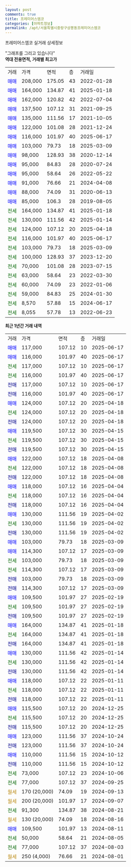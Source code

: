 ```yaml
---
layout: post
comments: true
title: 프레미어스엠코
categories: [아파트정보]
permalink: /apt/서울특별시중랑구상봉동프레미어스엠코
---
```


프레미어스엠코 실거래 상세정보

<script type="text/javascript">
  google.charts.load('current', {'packages':['line', 'corechart']});
  google.charts.setOnLoadCallback(drawChart);

  function drawChart() {
    var data = new google.visualization.DataTable();
    data.addColumn('date', '거래일');
    data.addColumn('number', "매매");
    data.addColumn('number', "전세");
    data.addColumn('number', "전매");

    data.addRows([[new Date(Date.parse("2025-06-17")), 117000, null, null], [new Date(Date.parse("2025-06-17")), 116000, null, null], [new Date(Date.parse("2025-06-17")), null, 117000, null], [new Date(Date.parse("2025-06-17")), null, 116000, null], [new Date(Date.parse("2025-06-17")), null, null, 117000], [new Date(Date.parse("2025-06-17")), null, null, 116000], [new Date(Date.parse("2025-04-18")), 124000, null, null], [new Date(Date.parse("2025-04-18")), null, 124000, null], [new Date(Date.parse("2025-04-18")), null, null, 124000], [new Date(Date.parse("2025-04-15")), 119500, null, null], [new Date(Date.parse("2025-04-15")), null, 119500, null], [new Date(Date.parse("2025-04-15")), null, null, 119500], [new Date(Date.parse("2025-04-08")), 122000, null, null], [new Date(Date.parse("2025-04-08")), null, 122000, null], [new Date(Date.parse("2025-04-08")), null, null, 122000], [new Date(Date.parse("2025-04-04")), 118000, null, null], [new Date(Date.parse("2025-04-04")), null, 118000, null], [new Date(Date.parse("2025-04-04")), null, null, 118000], [new Date(Date.parse("2025-04-02")), 130000, null, null], [new Date(Date.parse("2025-04-02")), null, 130000, null], [new Date(Date.parse("2025-04-02")), null, null, 130000], [new Date(Date.parse("2025-03-09")), 103000, null, null], [new Date(Date.parse("2025-03-09")), 114300, null, null], [new Date(Date.parse("2025-03-09")), null, 103000, null], [new Date(Date.parse("2025-03-09")), null, 114300, null], [new Date(Date.parse("2025-03-09")), null, null, 103000], [new Date(Date.parse("2025-03-09")), null, null, 114300], [new Date(Date.parse("2025-02-19")), 109500, null, null], [new Date(Date.parse("2025-02-19")), null, 109500, null], [new Date(Date.parse("2025-02-19")), null, null, 109500], [new Date(Date.parse("2025-01-18")), 164000, null, null], [new Date(Date.parse("2025-01-18")), null, 164000, null], [new Date(Date.parse("2025-01-18")), null, null, 164000], [new Date(Date.parse("2025-01-14")), 130000, null, null], [new Date(Date.parse("2025-01-14")), null, 130000, null], [new Date(Date.parse("2025-01-14")), null, null, 130000], [new Date(Date.parse("2025-01-11")), 118000, null, null], [new Date(Date.parse("2025-01-11")), null, 118000, null], [new Date(Date.parse("2025-01-11")), null, null, 118000], [new Date(Date.parse("2024-12-25")), 115500, null, null], [new Date(Date.parse("2024-12-25")), null, 115500, null], [new Date(Date.parse("2024-12-25")), null, null, 115500], [new Date(Date.parse("2024-10-24")), 123000, null, null], [new Date(Date.parse("2024-10-24")), null, null, 123000], [new Date(Date.parse("2024-10-12")), 110000, null, null], [new Date(Date.parse("2024-10-12")), null, null, 110000], [new Date(Date.parse("2024-10-06")), null, 73000, null], [new Date(Date.parse("2024-09-25")), null, 77000, null], [new Date(Date.parse("2024-09-13")), null, null, null], [new Date(Date.parse("2024-09-07")), null, null, null], [new Date(Date.parse("2024-08-21")), null, 91300, null], [new Date(Date.parse("2024-08-16")), null, null, null], [new Date(Date.parse("2024-08-11")), 109500, null, null], [new Date(Date.parse("2024-08-05")), null, 50000, null], [new Date(Date.parse("2024-08-03")), null, 77000, null], [new Date(Date.parse("2024-08-01")), null, null, null]]);

    var options = {
      hAxis: {
        format: 'yyyy/MM/dd'
      },    
      lineWidth: 0,
      pointsVisible: true,    
      title: '최근 1년간 유형별 실거래가 분포',
      legend: { position: 'bottom' }
    };

    var formatter = new google.visualization.NumberFormat({pattern:'###,###'} );
    formatter.format(data, 1);
    formatter.format(data, 2);
    
    setTimeout(function() {
        var chart = new google.visualization.LineChart(document.getElementById('columnchart_material'));
        chart.draw(data, (options));
        document.getElementById('loading').style.display = 'none';
    }, 200);
  }
</script>


<div id="loading" style="z-index:20; display: block; margin-left: 0px">"그래프를 그리고 있습니다"</div>
<div id="columnchart_material" style="width: 95%; margin-left: 0px; display: block"></div>
<!-- contents start -->
<b>역대 전용면적, 거래별 최고가</b>
<table class="sortable">
    <tr>
      <td>거래</td>
      <td>가격</td>
      <td>면적</td>
      <td>층</td>
      <td>거래일</td>
    </tr>
        <tr>
          <td><a style="color: blue">매매</a></td>
          <td>208,000</td>
          <td>175.05</td>
          <td>43</td>
          <td>2022-01-28</td>
        </tr>            <tr>
          <td><a style="color: blue">매매</a></td>
          <td>164,000</td>
          <td>134.87</td>
          <td>41</td>
          <td>2025-01-18</td>
        </tr>            <tr>
          <td><a style="color: blue">매매</a></td>
          <td>162,000</td>
          <td>120.82</td>
          <td>42</td>
          <td>2022-07-04</td>
        </tr>            <tr>
          <td><a style="color: blue">매매</a></td>
          <td>137,500</td>
          <td>107.12</td>
          <td>31</td>
          <td>2021-09-25</td>
        </tr>            <tr>
          <td><a style="color: blue">매매</a></td>
          <td>135,000</td>
          <td>111.56</td>
          <td>17</td>
          <td>2021-10-05</td>
        </tr>            <tr>
          <td><a style="color: blue">매매</a></td>
          <td>122,000</td>
          <td>101.08</td>
          <td>28</td>
          <td>2021-12-24</td>
        </tr>            <tr>
          <td><a style="color: blue">매매</a></td>
          <td>116,000</td>
          <td>101.97</td>
          <td>40</td>
          <td>2025-06-17</td>
        </tr>            <tr>
          <td><a style="color: blue">매매</a></td>
          <td>103,000</td>
          <td>79.73</td>
          <td>18</td>
          <td>2025-03-09</td>
        </tr>            <tr>
          <td><a style="color: blue">매매</a></td>
          <td>98,000</td>
          <td>128.93</td>
          <td>38</td>
          <td>2020-12-14</td>
        </tr>            <tr>
          <td><a style="color: blue">매매</a></td>
          <td>95,000</td>
          <td>84.83</td>
          <td>28</td>
          <td>2020-07-24</td>
        </tr>            <tr>
          <td><a style="color: blue">매매</a></td>
          <td>95,000</td>
          <td>58.64</td>
          <td>26</td>
          <td>2022-05-22</td>
        </tr>            <tr>
          <td><a style="color: blue">매매</a></td>
          <td>91,000</td>
          <td>76.66</td>
          <td>21</td>
          <td>2024-04-08</td>
        </tr>            <tr>
          <td><a style="color: blue">매매</a></td>
          <td>88,000</td>
          <td>74.09</td>
          <td>31</td>
          <td>2020-06-13</td>
        </tr>            <tr>
          <td><a style="color: blue">매매</a></td>
          <td>85,000</td>
          <td>106.3</td>
          <td>28</td>
          <td>2019-08-05</td>
        </tr>        
        <tr>
              <td><a style="color: darkgreen">전세</a></td>
              <td>164,000</td>
              <td>134.87</td>
              <td>41</td>
              <td>2025-01-18</td>
            </tr>            <tr>
              <td><a style="color: darkgreen">전세</a></td>
              <td>130,000</td>
              <td>111.56</td>
              <td>42</td>
              <td>2025-01-14</td>
            </tr>            <tr>
              <td><a style="color: darkgreen">전세</a></td>
              <td>124,000</td>
              <td>107.12</td>
              <td>20</td>
              <td>2025-04-18</td>
            </tr>            <tr>
              <td><a style="color: darkgreen">전세</a></td>
              <td>116,000</td>
              <td>101.97</td>
              <td>40</td>
              <td>2025-06-17</td>
            </tr>            <tr>
              <td><a style="color: darkgreen">전세</a></td>
              <td>103,000</td>
              <td>79.73</td>
              <td>18</td>
              <td>2025-03-09</td>
            </tr>            <tr>
              <td><a style="color: darkgreen">전세</a></td>
              <td>100,000</td>
              <td>128.93</td>
              <td>37</td>
              <td>2023-12-20</td>
            </tr>            <tr>
              <td><a style="color: darkgreen">전세</a></td>
              <td>70,000</td>
              <td>101.08</td>
              <td>28</td>
              <td>2023-07-15</td>
            </tr>            <tr>
              <td><a style="color: darkgreen">전세</a></td>
              <td>63,000</td>
              <td>58.64</td>
              <td>23</td>
              <td>2022-03-30</td>
            </tr>            <tr>
              <td><a style="color: darkgreen">전세</a></td>
              <td>60,000</td>
              <td>74.09</td>
              <td>23</td>
              <td>2022-01-06</td>
            </tr>            <tr>
              <td><a style="color: darkgreen">전세</a></td>
              <td>59,000</td>
              <td>84.83</td>
              <td>25</td>
              <td>2024-01-30</td>
            </tr>            <tr>
              <td><a style="color: darkgreen">전세</a></td>
              <td>8,570</td>
              <td>57.88</td>
              <td>15</td>
              <td>2024-06-17</td>
            </tr>            <tr>
              <td><a style="color: darkgreen">전세</a></td>
              <td>8,055</td>
              <td>57.78</td>
              <td>13</td>
              <td>2022-06-23</td>
            </tr>        
    
</table>

<b>최근 1년간 거래 내역</b>

<table class="sortable">
    <tr>
      <td>거래</td>
      <td>가격</td>
      <td>면적</td>
      <td>층</td>
      <td>거래일</td>
    </tr>
    <tr>
      <td><a style="color: blue">매매</a></td>
      <td>117,000</td>
      <td>107.12</td>
      <td>10</td>
      <td>2025-06-17</td>
    </tr>          <tr>
      <td><a style="color: blue">매매</a></td>
      <td>116,000</td>
      <td>101.97</td>
      <td>40</td>
      <td>2025-06-17</td>
    </tr>          <tr>
      <td><a style="color: darkgreen">전세</a></td>
      <td>117,000</td>
      <td>107.12</td>
      <td>10</td>
      <td>2025-06-17</td>
    </tr>          <tr>
      <td><a style="color: darkgreen">전세</a></td>
      <td>116,000</td>
      <td>101.97</td>
      <td>40</td>
      <td>2025-06-17</td>
    </tr>          <tr>
      <td><a style="color: darkblue">전매</a></td>
      <td>117,000</td>
      <td>107.12</td>
      <td>10</td>
      <td>2025-06-17</td>
    </tr>          <tr>
      <td><a style="color: darkblue">전매</a></td>
      <td>116,000</td>
      <td>101.97</td>
      <td>40</td>
      <td>2025-06-17</td>
    </tr>          <tr>
      <td><a style="color: blue">매매</a></td>
      <td>124,000</td>
      <td>107.12</td>
      <td>20</td>
      <td>2025-04-18</td>
    </tr>          <tr>
      <td><a style="color: darkgreen">전세</a></td>
      <td>124,000</td>
      <td>107.12</td>
      <td>20</td>
      <td>2025-04-18</td>
    </tr>          <tr>
      <td><a style="color: darkblue">전매</a></td>
      <td>124,000</td>
      <td>107.12</td>
      <td>20</td>
      <td>2025-04-18</td>
    </tr>          <tr>
      <td><a style="color: blue">매매</a></td>
      <td>119,500</td>
      <td>107.12</td>
      <td>30</td>
      <td>2025-04-15</td>
    </tr>          <tr>
      <td><a style="color: darkgreen">전세</a></td>
      <td>119,500</td>
      <td>107.12</td>
      <td>30</td>
      <td>2025-04-15</td>
    </tr>          <tr>
      <td><a style="color: darkblue">전매</a></td>
      <td>119,500</td>
      <td>107.12</td>
      <td>30</td>
      <td>2025-04-15</td>
    </tr>          <tr>
      <td><a style="color: blue">매매</a></td>
      <td>122,000</td>
      <td>107.12</td>
      <td>18</td>
      <td>2025-04-08</td>
    </tr>          <tr>
      <td><a style="color: darkgreen">전세</a></td>
      <td>122,000</td>
      <td>107.12</td>
      <td>18</td>
      <td>2025-04-08</td>
    </tr>          <tr>
      <td><a style="color: darkblue">전매</a></td>
      <td>122,000</td>
      <td>107.12</td>
      <td>18</td>
      <td>2025-04-08</td>
    </tr>          <tr>
      <td><a style="color: blue">매매</a></td>
      <td>118,000</td>
      <td>107.12</td>
      <td>16</td>
      <td>2025-04-04</td>
    </tr>          <tr>
      <td><a style="color: darkgreen">전세</a></td>
      <td>118,000</td>
      <td>107.12</td>
      <td>16</td>
      <td>2025-04-04</td>
    </tr>          <tr>
      <td><a style="color: darkblue">전매</a></td>
      <td>118,000</td>
      <td>107.12</td>
      <td>16</td>
      <td>2025-04-04</td>
    </tr>          <tr>
      <td><a style="color: blue">매매</a></td>
      <td>130,000</td>
      <td>111.56</td>
      <td>19</td>
      <td>2025-04-02</td>
    </tr>          <tr>
      <td><a style="color: darkgreen">전세</a></td>
      <td>130,000</td>
      <td>111.56</td>
      <td>19</td>
      <td>2025-04-02</td>
    </tr>          <tr>
      <td><a style="color: darkblue">전매</a></td>
      <td>130,000</td>
      <td>111.56</td>
      <td>19</td>
      <td>2025-04-02</td>
    </tr>          <tr>
      <td><a style="color: blue">매매</a></td>
      <td>103,000</td>
      <td>79.73</td>
      <td>18</td>
      <td>2025-03-09</td>
    </tr>          <tr>
      <td><a style="color: blue">매매</a></td>
      <td>114,300</td>
      <td>107.12</td>
      <td>17</td>
      <td>2025-03-09</td>
    </tr>          <tr>
      <td><a style="color: darkgreen">전세</a></td>
      <td>103,000</td>
      <td>79.73</td>
      <td>18</td>
      <td>2025-03-09</td>
    </tr>          <tr>
      <td><a style="color: darkgreen">전세</a></td>
      <td>114,300</td>
      <td>107.12</td>
      <td>17</td>
      <td>2025-03-09</td>
    </tr>          <tr>
      <td><a style="color: darkblue">전매</a></td>
      <td>103,000</td>
      <td>79.73</td>
      <td>18</td>
      <td>2025-03-09</td>
    </tr>          <tr>
      <td><a style="color: darkblue">전매</a></td>
      <td>114,300</td>
      <td>107.12</td>
      <td>17</td>
      <td>2025-03-09</td>
    </tr>          <tr>
      <td><a style="color: blue">매매</a></td>
      <td>109,500</td>
      <td>101.97</td>
      <td>27</td>
      <td>2025-02-19</td>
    </tr>          <tr>
      <td><a style="color: darkgreen">전세</a></td>
      <td>109,500</td>
      <td>101.97</td>
      <td>27</td>
      <td>2025-02-19</td>
    </tr>          <tr>
      <td><a style="color: darkblue">전매</a></td>
      <td>109,500</td>
      <td>101.97</td>
      <td>27</td>
      <td>2025-02-19</td>
    </tr>          <tr>
      <td><a style="color: blue">매매</a></td>
      <td>164,000</td>
      <td>134.87</td>
      <td>41</td>
      <td>2025-01-18</td>
    </tr>          <tr>
      <td><a style="color: darkgreen">전세</a></td>
      <td>164,000</td>
      <td>134.87</td>
      <td>41</td>
      <td>2025-01-18</td>
    </tr>          <tr>
      <td><a style="color: darkblue">전매</a></td>
      <td>164,000</td>
      <td>134.87</td>
      <td>41</td>
      <td>2025-01-18</td>
    </tr>          <tr>
      <td><a style="color: blue">매매</a></td>
      <td>130,000</td>
      <td>111.56</td>
      <td>42</td>
      <td>2025-01-14</td>
    </tr>          <tr>
      <td><a style="color: darkgreen">전세</a></td>
      <td>130,000</td>
      <td>111.56</td>
      <td>42</td>
      <td>2025-01-14</td>
    </tr>          <tr>
      <td><a style="color: darkblue">전매</a></td>
      <td>130,000</td>
      <td>111.56</td>
      <td>42</td>
      <td>2025-01-14</td>
    </tr>          <tr>
      <td><a style="color: blue">매매</a></td>
      <td>118,000</td>
      <td>107.12</td>
      <td>22</td>
      <td>2025-01-11</td>
    </tr>          <tr>
      <td><a style="color: darkgreen">전세</a></td>
      <td>118,000</td>
      <td>107.12</td>
      <td>22</td>
      <td>2025-01-11</td>
    </tr>          <tr>
      <td><a style="color: darkblue">전매</a></td>
      <td>118,000</td>
      <td>107.12</td>
      <td>22</td>
      <td>2025-01-11</td>
    </tr>          <tr>
      <td><a style="color: blue">매매</a></td>
      <td>115,500</td>
      <td>107.12</td>
      <td>20</td>
      <td>2024-12-25</td>
    </tr>          <tr>
      <td><a style="color: darkgreen">전세</a></td>
      <td>115,500</td>
      <td>107.12</td>
      <td>20</td>
      <td>2024-12-25</td>
    </tr>          <tr>
      <td><a style="color: darkblue">전매</a></td>
      <td>115,500</td>
      <td>107.12</td>
      <td>20</td>
      <td>2024-12-25</td>
    </tr>          <tr>
      <td><a style="color: blue">매매</a></td>
      <td>123,000</td>
      <td>111.56</td>
      <td>37</td>
      <td>2024-10-24</td>
    </tr>          <tr>
      <td><a style="color: darkblue">전매</a></td>
      <td>123,000</td>
      <td>111.56</td>
      <td>37</td>
      <td>2024-10-24</td>
    </tr>          <tr>
      <td><a style="color: blue">매매</a></td>
      <td>110,000</td>
      <td>111.56</td>
      <td>15</td>
      <td>2024-10-12</td>
    </tr>          <tr>
      <td><a style="color: darkblue">전매</a></td>
      <td>110,000</td>
      <td>111.56</td>
      <td>15</td>
      <td>2024-10-12</td>
    </tr>          <tr>
      <td><a style="color: darkgreen">전세</a></td>
      <td>73,000</td>
      <td>107.12</td>
      <td>23</td>
      <td>2024-10-06</td>
    </tr>          <tr>
      <td><a style="color: darkgreen">전세</a></td>
      <td>77,000</td>
      <td>107.12</td>
      <td>37</td>
      <td>2024-09-25</td>
    </tr>          <tr>
      <td><a style="color: darkgoldenrod">월세</a></td>
      <td>170 (20,000)</td>
      <td>74.09</td>
      <td>19</td>
      <td>2024-09-13</td>
    </tr>          <tr>
      <td><a style="color: darkgoldenrod">월세</a></td>
      <td>200 (20,000)</td>
      <td>101.97</td>
      <td>17</td>
      <td>2024-09-07</td>
    </tr>          <tr>
      <td><a style="color: darkgreen">전세</a></td>
      <td>91,300</td>
      <td>134.87</td>
      <td>38</td>
      <td>2024-08-21</td>
    </tr>          <tr>
      <td><a style="color: darkgoldenrod">월세</a></td>
      <td>130 (20,000)</td>
      <td>74.09</td>
      <td>18</td>
      <td>2024-08-16</td>
    </tr>          <tr>
      <td><a style="color: blue">매매</a></td>
      <td>109,500</td>
      <td>101.97</td>
      <td>13</td>
      <td>2024-08-11</td>
    </tr>          <tr>
      <td><a style="color: darkgreen">전세</a></td>
      <td>50,000</td>
      <td>58.64</td>
      <td>21</td>
      <td>2024-08-05</td>
    </tr>          <tr>
      <td><a style="color: darkgreen">전세</a></td>
      <td>77,000</td>
      <td>107.12</td>
      <td>37</td>
      <td>2024-08-03</td>
    </tr>          <tr>
      <td><a style="color: darkgoldenrod">월세</a></td>
      <td>250 (4,000)</td>
      <td>76.66</td>
      <td>21</td>
      <td>2024-08-01</td>
    </tr>      </table>
<!-- contents end -->    

